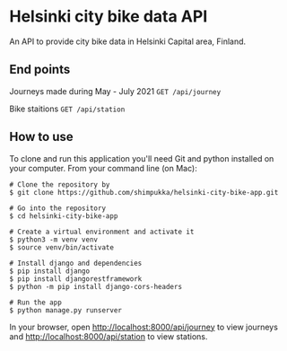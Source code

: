 # Helsinki city bike data API

An API to provide city bike data in Helsinki Capital area, Finland. 

## End points
Journeys made during May - July 2021
```GET /api/journey```

Bike staitions
```GET /api/station```

## How to use

To clone and run this application you'll need Git and python installed on your computer. From your command line (on Mac): 

```
# Clone the repository by 
$ git clone https://github.com/shimpukka/helsinki-city-bike-app.git

# Go into the repository
$ cd helsinki-city-bike-app

# Create a virtual environment and activate it
$ python3 -m venv venv
$ source venv/bin/activate

# Install django and dependencies
$ pip install django 
$ pip install djangorestframework
$ python -m pip install django-cors-headers

# Run the app
$ python manage.py runserver
```

In your browser, open [http://localhost:8000/api/journey](http://localhost:8000/api/journey) to view journeys and [http://localhost:8000/api/station](http://localhost:8000/api/station) to view stations.

